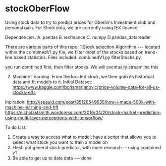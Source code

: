 # stockOberFlow
Using stock data to try to predict prices for Oberlin's Investment club and personal gain.
For Stock data, we are currently using IEX finance. 

Dependencies:
A. pandas
B. iexfinance
C. numpy
D.pandas_datareader


There are various parts of this repo:
1.Stock selection Algorithim --- located within the combinedV1.py file, we filter most of the stocks based on trend-line based statistics. 
Files included:
combinedV1.py
filterStocks.py

you run combined first, then filter stocks. We will eventually streamline this

2. Machine Learning: From the located stock, we then grab its historical data and fit models to it.
Initial Dataset:
https://www.kaggle.com/borismarjanovic/price-volume-data-for-all-us-stocks-etfs


Inpiration:
http://jspauld.com/post/35126549635/how-i-made-500k-with-machine-learning-and-hft
https://nicholastsmith.wordpress.com/2016/04/20/stock-market-prediction-using-multi-layer-perceptrons-with-tensorflow/


To do List:
  1. Create a way to access what to model: have a script that allows you to select what stock you want to train a model on
  2. Flesh out general stock predictor, with more research  -- using combined v1
  3. Be able to get up to date data --- done
  
